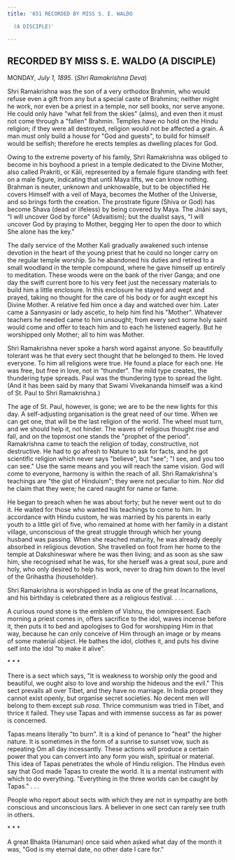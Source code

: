 ```yaml
---
title: '651 RECORDED BY MISS S. E. WALDO

  (A DISCIPLE)'

---
```

  

## RECORDED BY MISS S. E. WALDO (A DISCIPLE)

MONDAY, *July 1, 1895*. (*Shri Ramakrishna Deva*)

Shri Ramakrishna was the son of a very orthodox Brahmin, who would
refuse even a gift from any but a special caste of Brahmins; neither
might he work, nor even be a priest in a temple, nor sell books, nor
serve anyone. He could only have "what fell from the skies" (alms), and
even then it must not come through a "fallen" Brahmin. Temples have no
hold on the Hindu religion; if they were all destroyed, religion would
not be affected a grain. A man must only build a house for "God and
guests", to build for himself would be selfish; therefore he erects
temples as dwelling places for God.

Owing to the extreme poverty of his family, Shri Ramakrishna was obliged
to become in his boyhood a priest in a temple dedicated to the Divine
Mother, also called Prakriti, or Kāli, represented by a female figure
standing with feet on a male figure, indicating that until Maya lifts,
we can know nothing. Brahman is neuter, unknown and unknowable, but to
be objectified He covers Himself with a veil of Maya, becomes the Mother
of the Universe, and so brings forth the creation. The prostrate figure
(Shiva or God) has become Shava (dead or lifeless) by being covered by
Maya. The Jnāni says, "I will uncover God by force" (Advaitism); but the
dualist says, "I will uncover God by praying to Mother, begging Her to
open the door to which She alone has the key."

The daily service of the Mother Kali gradually awakened such intense
devotion in the heart of the young priest that he could no longer carry
on the regular temple worship. So he abandoned his duties and retired to
a small woodland in the temple compound, where he gave himself up
entirely to meditation. These woods were on the bank of the river Ganga;
and one day the swift current bore to his very feet just the necessary
materials to build him a little enclosure. In this enclosure he stayed
and wept and prayed, taking no thought for the care of his body or for
aught except his Divine Mother. A relative fed him once a day and
watched over him. Later came a Sannyasini or lady ascetic, to help him
find his "Mother". Whatever teachers he needed came to him unsought;
from every sect some holy saint would come and offer to teach him and to
each he listened eagerly. But he worshipped only Mother; all to him was
Mother.

Shri Ramakrishna never spoke a harsh word against anyone. So beautifully
tolerant was he that every sect thought that he belonged to them. He
loved everyone. To him all religions were true. He found a place for
each one. He was free, but free in love, not in "thunder". The mild type
creates, the thundering type spreads. Paul was the thundering type to
spread the light. (And it has been said by many that Swami Vivekananda
himself was a kind of St. Paul to Shri Ramakrishna.)

The age of St. Paul, however, is gone; we are to be the new lights for
this day. A self-adjusting organisation is the great need of our time.
When we can get one, that will be the last religion of the world. The
wheel must turn, and we should help it, not hinder. The waves of
religious thought rise and fall, and on the topmost one stands the
"prophet of the period". Ramakrishna came to teach the religion of
today, constructive, not destructive. He had to go afresh to Nature to
ask for facts, and he got scientific religion which never says
"believe", but "see"; "I see, and you too can see." Use the same means
and you will reach the same vision. God will come to everyone, harmony
is within the reach of all. Shri Ramakrishna's teachings are "the gist
of Hinduism"; they were not peculiar to him. Nor did he claim that they
were; he cared naught for name or fame.

He began to preach when he was about forty; but he never went out to do
it. He waited for those who wanted his teachings to come to him. In
accordance with Hindu custom, he was married by his parents in early
youth to a little girl of five, who remained at home with her family in
a distant village, unconscious of the great struggle through which her
young husband was passing. When she reached maturity, he was already
deeply absorbed in religious devotion. She travelled on foot from her
home to the temple at Dakshineswar where he was then living; and as soon
as she saw him, she recognised what he was, for she herself was a great
soul, pure and holy, who only desired to help his work, never to drag
him down to the level of the Grihastha (householder).

Shri Ramakrishna is worshipped in India as one of the great
Incarnations, and his birthday is celebrated there as a religious
festival. . . .

A curious round stone is the emblem of Vishnu, the omnipresent. Each
morning a priest comes in, offers sacrifice to the idol, waves incense
before it, then puts it to bed and apologises to God for worshipping Him
in that way, because he can only conceive of Him through an image or by
means of some material object. He bathes the idol, clothes it, and puts
his divine self into the idol "to make it alive".

\*    \*    \*

There is a sect which says, "It is weakness to worship only the good and
beautiful, we ought also to love and worship the hideous and the evil."
This sect prevails all over Tibet, and they have no marriage. In India
proper they cannot exist openly, but organise secret societies. No
decent men will belong to them except *sub rosa*. Thrice communism was
tried in Tibet, and thrice it failed. They use Tapas and with immense
success as far as power is concerned.

Tapas means literally "to burn". It is a kind of penance to "heat" the
higher nature. It is sometimes in the form of a sunrise to sunset vow,
such as repeating Om all day incessantly. These actions will produce a
certain power that you can convert into any form you wish, spiritual or
material. This idea of Tapas penetrates the whole of Hindu religion. The
Hindus even say that God made Tapas to create the world. It is a mental
instrument with which to do everything. "Everything in the three worlds
can be caught by Tapas." . . .

People who report about sects with which they are not in sympathy are
both conscious and unconscious liars. A believer in one sect can rarely
see truth in others.

\*    \*    \*

A great Bhakta (Hanuman) once said when asked what day of the month it
was, "God is my eternal date, no other date I care for."